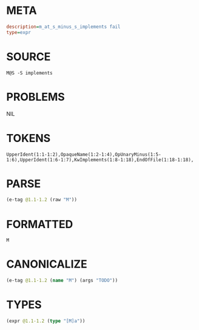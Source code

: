 # META
~~~ini
description=m_at_s_minus_s_implements fail
type=expr
~~~
# SOURCE
~~~roc
M@S -S implements
~~~
# PROBLEMS
NIL
# TOKENS
~~~zig
UpperIdent(1:1-1:2),OpaqueName(1:2-1:4),OpUnaryMinus(1:5-1:6),UpperIdent(1:6-1:7),KwImplements(1:8-1:18),EndOfFile(1:18-1:18),
~~~
# PARSE
~~~clojure
(e-tag @1.1-1.2 (raw "M"))
~~~
# FORMATTED
~~~roc
M
~~~
# CANONICALIZE
~~~clojure
(e-tag @1.1-1.2 (name "M") (args "TODO"))
~~~
# TYPES
~~~clojure
(expr @1.1-1.2 (type "[M]a"))
~~~
